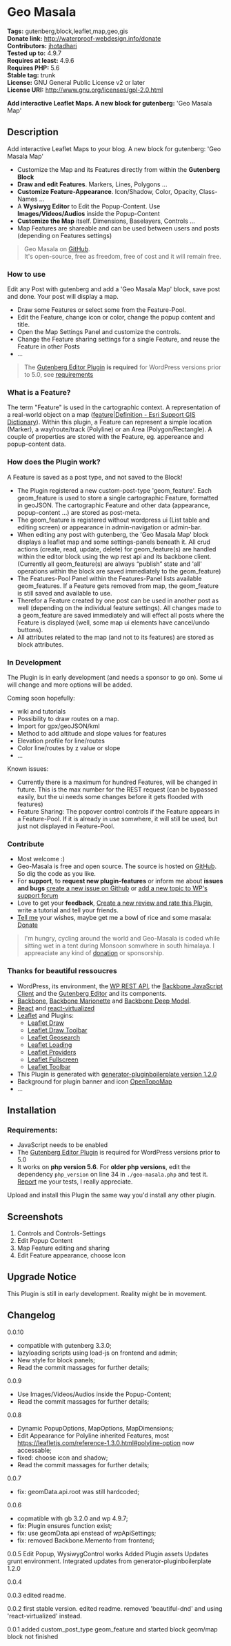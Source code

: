 # Geo Masala #
**Tags:** gutenberg,block,leaflet,map,geo,gis  
**Donate link:** http://waterproof-webdesign.info/donate  
**Contributors:** [jhotadhari](https://profiles.wordpress.org/jhotadhari)  
**Tested up to:** 4.9.7  
**Requires at least:** 4.9.6  
**Requires PHP:** 5.6  
**Stable tag:** trunk  
**License:** GNU General Public License v2 or later  
**License URI:** http://www.gnu.org/licenses/gpl-2.0.html  

**Add interactive Leaflet Maps. A new block for gutenberg:** 'Geo Masala Map'  


## Description ##

Add interactive Leaflet Maps to your blog.
A new block for gutenberg: 'Geo Masala Map'

* Customize the Map and its Features directly from within the **Gutenberg Block**
* **Draw and edit Features**. Markers, Lines, Polygons ...
* **Customize Feature-Appearance**. Icon/Shadow, Color, Opacity, Class-Names ...
* A **Wysiwyg Editor** to Edit the Popup-Content. Use **Images/Videos/Audios** inside the Popup-Content
* **Customize the Map** itself. Dimensions, Baselayers, Controls ...
* Map Features are shareable and can be used between users and posts (depending on Features settings)

> Geo Masala on [GitHub](https://github.com/jhotadhari/geo-masala).<br/>It's open-source, free as freedom, free of cost and it will remain free.

### How to use ###

Edit any Post with gutenberg and add a 'Geo Masala Map' block, save post and done. Your post will display a map.

* Draw some Features or select some from the Feature-Pool.
* Edit the Feature, change icon or color, change the popup content and title.
* Open the Map Settings Panel and customize the controls.
* Change the Feature sharing settings for a single Feature, and reuse the Feature in other Posts
* ...

> The [Gutenberg Editor Plugin](https://wordpress.org/plugins/gutenberg/) **is required** for WordPress versions prior to 5.0, see [requirements](https://wordpress.org/plugins/geo-masala/#installation)

### What is a Feature? ###
The term "Feature" is used in the cartographic context. A representation of a real-world object on a map ([feature|Definition - Esri Support GIS Dictionary](https://support.esri.com/en/other-resources/gis-dictionary/term/dcc335be-78ae-4bd2-b254-b44c37343f75)).
Within this plugin, a Feature can represent a simple location (Marker), a way/route/track (Polyline) or an Area (Polygon/Rectangle).
A couple of properties are stored with the Feature, eg. appereance and popup-content data.

### How does the Plugin work? ###
A Feature is saved as a post type, and not saved to the Block!

* The Plugin registered a new custom-post-type 'geom_feature'. Each geom_feature is used to store a single cartographic Feature, formatted in geoJSON. The cartographic Feature and other data (appearance, popup-content ...) are stored as post-meta.
* The geom_feature is registered without wordpress ui (List table and editing screen) or appearance in admin-navigation or admin-bar.
* When editing any post with gutenberg, the 'Geo Masala Map' block displays a leaflet map and some settings-panels beneath it. All crud actions (create, read, update, delete) for geom_feature(s) are handled within the editor block using the wp rest api and its backbone client. (Currently all geom_feature(s) are always “publish” state and 'all' operations within the block are saved immediately to the geom_feature)
* The Features-Pool Panel within the Features-Panel lists available geom_features. If a Feature gets removed from map, the geom_feature is still saved and available to use.
* Therefor a Feature created by one post can be used in another post as well (depending on the individual feature settings). All changes made to a geom_feature are saved immediately and will effect all posts where the Feature is displayed (well, some map ui elements have cancel/undo buttons).
* All attributes related to the map (and not to its features) are stored as block attributes.

### In Development ###
The Plugin is in early development (and needs a sponsor to go on).
Some ui will change and more options will be added.

Coming soon hopefully:

* wiki and tutorials
* Possibility to draw routes on a map.
* Import for gpx/geoJSON/kml
* Method to add altitude and slope values for features
* Elevation profile for line/routes
* Color line/routes by z value or slope
* ...

Known issues:

* Currently there is a maximum for hundred Features, will be changed in future. This is the max number for the REST request (can be bypassed easily, but the ui needs some changes before it gets flooded with features)
* Feature Sharing: The popover control controls if the Feature appears in a Feature-Pool. If it is already in use somwhere, it will still be used, but just not displayed in Feature-Pool.

### Contribute ###
* Most welcome :)
* Geo-Masala is free and open source. The source is hosted on [GitHub](https://github.com/jhotadhari/geo-masala). So dig the code as you like.
* For **support**, to **request new plugin-features** or inform me about **issues and bugs** [create a new issue on Github](https://github.com/jhotadhari/geo-masala/issues/new) or [add a new topic to WP's support forum](https://wordpress.org/support/plugin/geo-masala)
* Love to get your **feedback**, [Create a new review and rate this Plugin](https://wordpress.org/support/plugin/geo-masala/reviews/#new-post), write a tutorial and tell your friends.
* [Tell me](https://waterproof-webdesign.info/en/#contact) your wishes, maybe get me a bowl of rice and some masala: [Donate](http://waterproof-webdesign.info/donate)

> I'm hungry, cycling around the world and Geo-Masala is coded while sitting wet in a tent during Monsoon somwhere in south himalaya. I appreaciate any kind of [donation](http://waterproof-webdesign.info/donate) or sponsorship.

### Thanks for beautiful ressoucres ###

* WordPress, its environment, the [WP REST API](https://developer.wordpress.org/rest-api/), the [Backbone JavaScript Client](https://developer.wordpress.org/rest-api/using-the-rest-api/backbone-javascript-client/) and the [Gutenberg Editor](https://wordpress.org/gutenberg/handbook/) and its components.
* [Backbone](http://backbonejs.org/), [Backbone Marionette](http://marionettejs.com/) and [Backbone Deep Model](https://www.npmjs.com/package/backbone.deep-model).
* [React](https://reactjs.org/) and [react-virtualized](https://github.com/bvaughn/react-virtualized)
* [Leaflet](http://leafletjs.com/) and Plugins:
  * [Leaflet Draw](https://github.com/Leaflet/Leaflet.draw)
  * [Leaflet Draw Toolbar](https://github.com/justinmanley/leaflet-draw-toolbar)
  * [Leaflet Geosearch](https://github.com/smeijer/leaflet-geosearch)
  * [Leaflet Loading](https://github.com/ebrelsford/Leaflet.loading)
  * [Leaflet Providers](https://github.com/leaflet-extras/leaflet-providers)
  * [Leaflet Fullscreen](https://github.com/brunob/leaflet.fullscreen)
  * [Leaflet Toolbar](https://github.com/Leaflet/Leaflet.toolbar)
* This Plugin is generated with [generator-pluginboilerplate version 1.2.0](https://github.com/jhotadhari/generator-pluginboilerplate)
* Background for plugin banner and icon [OpenTopoMap](http://opentopomap.org/)
* ...

## Installation ##

### Requirements:
* JavaScript needs to be enabled
* The [Gutenberg Editor Plugin](https://wordpress.org/plugins/gutenberg/) is required for WordPress versions prior to 5.0
* It works on **php version 5.6**. For **older php versions**, edit the dependency ```php_version``` on line 34 in ```./geo-masala.php``` and test it. [Report](https://waterproof-webdesign.info/en/#contact) me your tests, I really appreciate.

Upload and install this Plugin the same way you'd install any other plugin.

## Screenshots ##
1. Controls and Controls-Settings
2. Edit Popup Content
3. Map Feature editing and sharing
4. Edit Feature appearance, choose Icon

## Upgrade Notice ##

This Plugin is still in early development. Reality might be in movement.


## Changelog ##

0.0.10
- compatible with gutenberg 3.3.0;
- lazyloading scripts using load-js on frontend and admin;
- New style for block panels;
- Read the commit massages for further details;

0.0.9
- Use Images/Videos/Audios inside the Popup-Content;
- Read the commit massages for further details;

0.0.8
- Dynamic PopupOptions, MapOptions, MapDimensions;
- Edit Appearance for Polyline inherited Features, most https://leafletjs.com/reference-1.3.0.html#polyline-option now accessable;
- fixed: choose icon and shadow;
- Read the commit massages for further details;

0.0.7
- fix: geomData.api.root was still hardcoded;

0.0.6
- copmatible with gb 3.2.0 and wp 4.9.7;
- fix: Plugin ensures function exist;
- fix: use geomData.api enstead of wpApiSettings;
- fix: removed Backbone.Memento from frontend;

0.0.5
Edit Popup, WysiwygControl works
Added Plugin assets
Updates grunt environment. Integrated updates from generator-pluginboilerplate 1.2.0

0.0.4


0.0.3
edited readme.

0.0.2
first stable version.
edited readme.
removed 'beautiful-dnd' and using 'react-virtualized' instead.

0.0.1
added custom_post_type geom_feature and started block geom/map
block not finished

